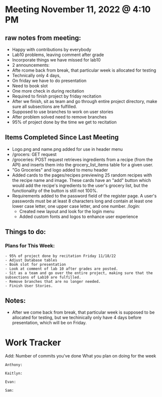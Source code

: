# Meeting November 11, 2022 @ 4:10 PM

## raw notes from meeting: 
- Happy with contributions by everybody
- Lab10 problems, leaving comment after grade 
- Incorporate things we have missed for lab10 
- 2 announcements:
- Afte rcome back from break, that particular week is allocated for testing
- Technically only 4 days,
- On friday we have to do presentation
- Need to book slot 
- One more check in during recitation
- Required to finish project by friday recitation
- After we finish, sit as team and go through entire project directory, make sure all subsections are fulfilled. 
- Supposed to use branches to work on user stories
- After problem solved need to remove branches
- 95% of project done by the time we get to recitation

## Items Completed Since Last Meeting

  - Logo.png and name.png added for use in header menu
  - /grocers: GET request
  - /groceries: POST request retrieves ingredients from a recipe (from the API) and inserts them into the grocery_list_items table for a given user.
  - "Go Groceries" and logo added to menu header
  - Added cards to the pages/recipes previewing 25 random recipes with the recipe name and image. These cards have an "add" button which would add the recipe's ingredients to the user's grocery list, but the functionality of the button is still not 100%.
  - Requirements added to the password field of the register page. A user's passwords must be at least 8 characters long and contain at least one lower case letter, one upper case letter, and one number.
  /login:
    - Created new layout and look for the login menu
    - Added custom fonts and logos to enhance user experience
    
## Things to do:

### Plans for This Week:
    - 95% of project done by recitation Friday 11/18/22
    - Adjust Database tables
    - Book slot for presentation
    - Look at comment of lab 10 after grades are posted.
    - Sit as a team and go over the entire project, making sure that the subsections of Lab10 are fulfilled.
    - Remove branches that are no longer needed.
    - Finish User Stories. 
    
## Notes:
  - After we come back from break, that particular week is supposed to be allocated for testing, but we techinically only have 4 days before presentation, which will be on Friday.

# Work Tracker 
Add: Number of commits you've done
     What you plan on doing for the week

    Anthony: 

    Kaitlyn: 

    Evan: 
    
    Sam: 

